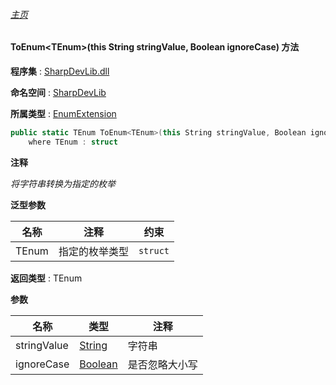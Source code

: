 ###### [主页](./Index.md "主页")

#### ToEnum\<TEnum\>(this String stringValue, Boolean ignoreCase) 方法

**程序集** : [SharpDevLib.dll](./SharpDevLib.assembly.md "SharpDevLib.dll")

**命名空间** : [SharpDevLib](./SharpDevLib.namespace.md "SharpDevLib")

**所属类型** : [EnumExtension](./SharpDevLib.EnumExtension.md "EnumExtension")

``` csharp
public static TEnum ToEnum<TEnum>(this String stringValue, Boolean ignoreCase)
    where TEnum : struct
```

**注释**

*将字符串转换为指定的枚举*



**泛型参数**

|名称|注释|约束|
|---|---|---|
|TEnum|指定的枚举类型|`struct`|




**返回类型** : TEnum


**参数**

|名称|类型|注释|
|---|---|---|
|stringValue|[String](https://learn.microsoft.com/en-us/dotnet/api/system.string "String")|字符串|
|ignoreCase|[Boolean](https://learn.microsoft.com/en-us/dotnet/api/system.boolean "Boolean")|是否忽略大小写|


